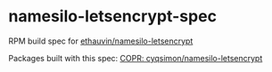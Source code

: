# namesilo-letsencrypt-spec
RPM build spec for [ethauvin/namesilo-letsencrypt](https://github.com/ethauvin/namesilo-letsencrypt)

Packages built with this spec: [COPR: cyqsimon/namesilo-letsencrypt](https://copr.fedorainfracloud.org/coprs/cyqsimon/namesilo-letsencrypt/)
